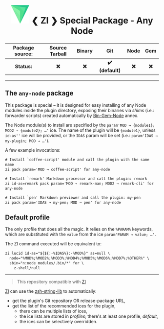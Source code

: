 <div align="center">
<h1><a href="https://github.com/z-shell/zi">
<img src="https://github.com/z-shell/zi/raw/main/docs/images/logo.svg" alt="Logo" width="60px" height="60px" /></a>
  ❮ ZI ❯ Special Package - Any Node </h1>
<h3 align="center">

| **Package source:** | Source Tarball | Binary |             Git              | Node | Gem |
| :-----------------: | :------------: | :----: | :--------------------------: | :--: | :-: |
|     **Status:**     |      :x:       |  :x:   | :heavy_check_mark: (default) | :x:  | :x: |

</h3></div><hr />

## The `any-node` package

This package is special – it is designed for easy installing of any Node modules inside the plugin directory,
exposing their binaries via _shims_ (i.e.: forwarder scripts) created automatically by [Bin-Gem-Node](https://github.com/z-shell/z-a-bin-gem-node) annex.

The Node module(s) to install are specified by the `param'MOD → {module1}; MOD2 → {module2}; …'` ice.
The name of the plugin will be `{module1}`, unless `id-as''` ice will be provided, or the `IDAS` param will be set (i.e.: `param'IDAS → my-plugin; MOD → …'`).

A few example invocations:

```shell
# Install `coffee-script' module and call the plugin with the same name
zi pack param='MOD → coffee-script' for any-node
```

```shell
# Install `remark' Markdown processor and call the plugin: remark
zi id-as=remark pack param='MOD → remark-man; MOD2 → remark-cli' for any-node
```

```shell
# Install `pen' Markdown previewer and call the plugin: my-pen
zi pack param='IDAS → my-pen; MOD → pen' for any-node
```

## Default profile

The only profile that does all the magic. It relies on the `%PARAM%` keywords, which are substituted with the `value` from the ice `param'PARAM → value; …'`.

The ZI command executed will be equivalent to:

```shell
zi lucid id-as="${${:-%IDAS%}:-%MOD%}" as=null \
  node="%MOD%;%MOD2%;%MOD3%;%MOD4%;%MOD5%;%MOD6%;%MOD7%;%OTHER%" \
  sbin="n:node_modules/.bin/*" for \
    z-shell/null
```

---

> This repository compatible with [ZI](https://github.com/z-shell/zi)

[ZI](https://github.com/z-shell/zi) can use the [zsh-string-lib](https://github.com/z-shell/zsh-string-lib) to automatically:

- get the plugin's Git repository OR release-package URL,
- get the list of the recommended ices for the plugin,
  - there can be multiple lists of ices,
  - the ice lists are stored in _profiles_; there's at least one profile, _default_,
  - the ices can be selectively overridden.
